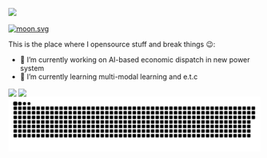 ![](https://komarev.com/ghpvc/?username=shinnnny)

<a width="30%" align="right" href="https://moon-svg.minung.dev">
    <img src="https://moon-svg.minung.dev/moon.svg?theme=ray&rotate=0" alt="moon.svg" />
  </a>
  
This is the place where I opensource stuff and break things 😉:

- 🔭 I’m currently working on AI-based economic dispatch in new power system
- 🌱 I’m currently learning multi-modal learning and e.t.c

<a>
  <img align="center" src="https://github-readme-stats.vercel.app/api?username=shinnnny&show_icons=true" />
</a>

<img align="center" src="https://github-readme-stats.vercel.app/api/top-langs/?username=shinnnny&layout=compact" />

<picture>
  <source media="(prefers-color-scheme: dark)" srcset="github-snake-dark.svg" />
  <source media="(prefers-color-scheme: light)" srcset="github-snake.svg" />
  <img alt="github-snake" src="github-snake.svg" />
</picture>

<!--
**shinnnny/shinnnny** is a ✨ _special_ ✨ repository because its `README.md` (this file) appears on your GitHub profile.

Here are some ideas to get you started:

- 🔭 I’m currently working on ...
- 🌱 I’m currently learning ...
- 👯 I’m looking to collaborate on ...
- 🤔 I’m looking for help with ...
- 💬 Ask me about ...
- 📫 How to reach me: ...
- 😄 Pronouns: ...
- ⚡ Fun fact: ...
-->
